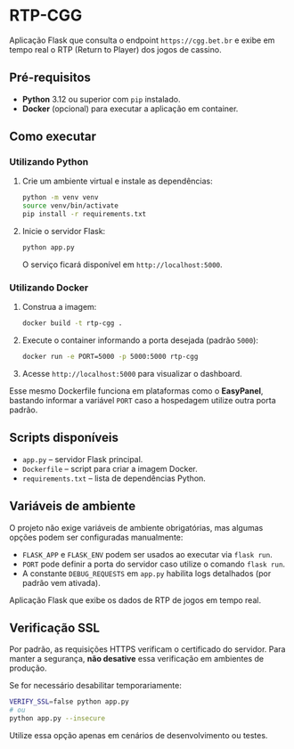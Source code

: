 # RTP-CGG

Aplicação Flask que consulta o endpoint `https://cgg.bet.br` e exibe em tempo real o RTP (Return to Player) dos jogos de cassino.

## Pré-requisitos

- **Python** 3.12 ou superior com `pip` instalado.
- **Docker** (opcional) para executar a aplicação em container.

## Como executar

### Utilizando Python

1. Crie um ambiente virtual e instale as dependências:
   ```bash
   python -m venv venv
   source venv/bin/activate
   pip install -r requirements.txt
   ```
2. Inicie o servidor Flask:
   ```bash
   python app.py
   ```
   O serviço ficará disponível em `http://localhost:5000`.

### Utilizando Docker

1. Construa a imagem:
   ```bash
   docker build -t rtp-cgg .
   ```
2. Execute o container informando a porta desejada (padrão `5000`):
   ```bash
   docker run -e PORT=5000 -p 5000:5000 rtp-cgg
   ```
3. Acesse `http://localhost:5000` para visualizar o dashboard.

Esse mesmo Dockerfile funciona em plataformas como o **EasyPanel**, bastando informar a variável `PORT` caso a hospedagem utilize outra porta padrão.

## Scripts disponíveis

- `app.py` – servidor Flask principal.
- `Dockerfile` – script para criar a imagem Docker.
- `requirements.txt` – lista de dependências Python.

## Variáveis de ambiente

O projeto não exige variáveis de ambiente obrigatórias, mas algumas opções podem ser configuradas manualmente:

- `FLASK_APP` e `FLASK_ENV` podem ser usados ao executar via `flask run`.
- `PORT` pode definir a porta do servidor caso utilize o comando `flask run`.
- A constante `DEBUG_REQUESTS` em `app.py` habilita logs detalhados (por padrão vem ativada).


Aplicação Flask que exibe os dados de RTP de jogos em tempo real.

## Verificação SSL
Por padrão, as requisições HTTPS verificam o certificado do servidor. Para manter a segurança, **não desative** essa verificação em ambientes de produção.

Se for necessário desabilitar temporariamente:

```bash
VERIFY_SSL=false python app.py
# ou
python app.py --insecure
```

Utilize essa opção apenas em cenários de desenvolvimento ou testes.

